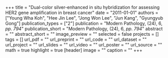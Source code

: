 +++
title = "Dual-color silver-enhanced in situ hybridization for assessing HER2 gene amplification in breast cancer"
date = "2011-01-01"
authors = ["Young Wha Koh", "Hee Jin Lee", "Jong Won Lee", "Jun Kang", "Gyungyub Gong"]
publication_types = ["2"]
publication = "Modern Pathology, (24), 6, _pp. 794_"
publication_short = "Modern Pathology, (24), 6, _pp. 794_"
abstract = ""
abstract_short = ""
image_preview = ""
selected = false
projects = []
tags = []
url_pdf = ""
url_preprint = ""
url_code = ""
url_dataset = ""
url_project = ""
url_slides = ""
url_video = ""
url_poster = ""
url_source = ""
math = true
highlight = true
[header]
image = ""
caption = ""
+++
